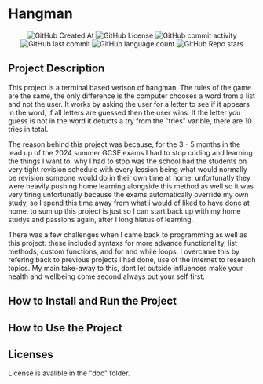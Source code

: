 # Hangman

<div align="center">
    <img alt="GitHub Created At" src="https://img.shields.io/github/created-at/KieranPritchard/Hangman">
    <img alt="GitHub License" src="https://img.shields.io/github/license/KieranPritchard/Hangman">
    <img alt="GitHub commit activity" src="https://img.shields.io/github/commit-activity/t/KieranPritchard/Hangman">
    <img alt="GitHub last commit" src="https://img.shields.io/github/last-commit/KieranPritchard/Hangman">
    <img alt="GitHub language count" src="https://img.shields.io/github/languages/count/KieranPritchard/Hangman">
    <img alt="GitHub Repo stars" src="https://img.shields.io/github/stars/KieranPritchard/Hangman">
</div>

## Project Description

This project is a terminal based verison of hangman. The rules of the game are the same, the only difference is the computer chooses a word from a list and not the user. It works by asking the user for a letter to see if it appears in the word, if all letters are guessed then the user wins. If the letter you guess is not in the word it detucts a try from the "tries" varible, there are 10 tries in total.

The reason behind this project was because, for the 3 - 5 months in the lead up of the 2024 summer GCSE exams I had to stop coding and learning the things I want to. why I had to stop was the school had the students on very tight revision schedule with every lession being what would normally be revision someone would do in their own time at home, unfortunatly they were heavily pushing home learning alongside this method as well so it was very tiring.unfortunatly because the exams automatically override my own study, so I spend this time away from what i would of liked to have done at home. to sum up this project is just so I can start back up with my home studys and passions again, after I long hiatus of learning.

There was a few challenges when I came back to programming as well as this project. these included syntaxs for more advance functionality, list methods, custom functions, and for and while loops. I overcame this by refering back to previous projects i had done, use of the internet to research topics. My main take-away to this, dont let outside influences make your health and wellbeing come second always put your self first.

## How to Install and Run the Project

## How to Use the Project

## Licenses

License is avalible in the "doc" folder.
